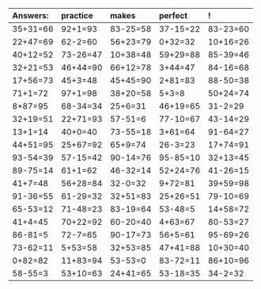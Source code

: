 | Answers: | practice | makes | perfect | ! |
| :--- | :--- | :--- | :--- | :--- |
| 35+31=66 | 92+1=93 | 83-25=58 | 37-15=22 | 83-23=60 | 
| 22+47=69 | 62-2=60 | 56+23=79 | 0+32=32 | 10+16=26 | 
| 40+12=52 | 73-26=47 | 10+38=48 | 59+29=88 | 85-39=46 | 
| 32+21=53 | 46+44=90 | 66+12=78 | 3+44=47 | 84-16=68 | 
| 17+56=73 | 45+3=48 | 45+45=90 | 2+81=83 | 88-50=38 | 
| 71+1=72 | 97+1=98 | 38+20=58 | 5+3=8 | 50+24=74 | 
| 8+87=95 | 68-34=34 | 25+6=31 | 46+19=65 | 31-2=29 | 
| 32+19=51 | 22+71=93 | 57-51=6 | 77-10=67 | 43-14=29 | 
| 13+1=14 | 40+0=40 | 73-55=18 | 3+61=64 | 91-64=27 | 
| 44+51=95 | 25+67=92 | 65+9=74 | 26-3=23 | 17+74=91 | 
| 93-54=39 | 57-15=42 | 90-14=76 | 95-85=10 | 32+13=45 | 
| 89-75=14 | 61+1=62 | 46-32=14 | 52+24=76 | 41-26=15 | 
| 41+7=48 | 56+28=84 | 32-0=32 | 9+72=81 | 39+59=98 | 
| 91-36=55 | 61-29=32 | 32+51=83 | 25+26=51 | 79-10=69 | 
| 65-53=12 | 71-48=23 | 83-19=64 | 53-48=5 | 14+58=72 | 
| 41+4=45 | 70+22=92 | 60-20=40 | 4+63=67 | 80-53=27 | 
| 86-81=5 | 72-7=65 | 90-17=73 | 56+5=61 | 95-69=26 | 
| 73-62=11 | 5+53=58 | 32+53=85 | 47+41=88 | 10+30=40 | 
| 0+82=82 | 11+83=94 | 53-53=0 | 83-72=11 | 86+10=96 | 
| 58-55=3 | 53+10=63 | 24+41=65 | 53-18=35 | 34-2=32 | 
